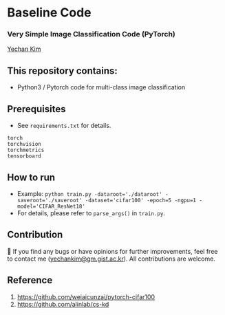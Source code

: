 # Baseline Code
### Very Simple Image Classification Code (PyTorch)
[Yechan Kim](https://github.com/unique-chan)

## This repository contains:
- Python3 / Pytorch code for multi-class image classification

## Prerequisites
- See `requirements.txt` for details.
~~~ME
torch
torchvision
torchmetrics
tensorboard
~~~


## How to run
- Example: `python train.py -dataroot='./dataroot' -saveroot='./saveroot' -dataset='cifar100' -epoch=5 -ngpu=1 -model='CIFAR_ResNet18'`
- For details, please refer to `parse_args()` in `train.py`.

## Contribution
🐛 If you find any bugs or have opinions for further improvements, feel free to contact me (yechankim@gm.gist.ac.kr). All contributions are welcome.


## Reference
1. https://github.com/weiaicunzai/pytorch-cifar100
2. https://github.com/alinlab/cs-kd
